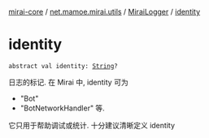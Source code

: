 [mirai-core](../../index.md) / [net.mamoe.mirai.utils](../index.md) / [MiraiLogger](index.md) / [identity](./identity.md)

# identity

`abstract val identity: `[`String`](https://kotlinlang.org/api/latest/jvm/stdlib/kotlin/-string/index.html)`?`

日志的标记. 在 Mirai 中, identity 可为

* "Bot"
* "BotNetworkHandler"
等.

它只用于帮助调试或统计. 十分建议清晰定义 identity

